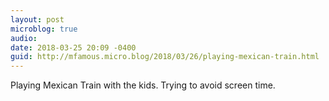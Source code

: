 ```yaml
---
layout: post
microblog: true
audio: 
date: 2018-03-25 20:09 -0400
guid: http://mfamous.micro.blog/2018/03/26/playing-mexican-train.html
---
```

Playing Mexican Train with the kids. Trying to avoid screen time. 
